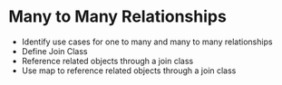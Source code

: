 # Many to Many Relationships

* Identify use cases for one to many and many to many relationships
* Define Join Class
* Reference related objects through a join class
* Use map to reference related objects through a join class